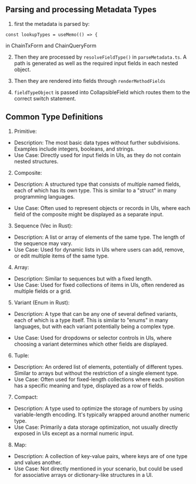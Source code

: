 

## Parsing and processing Metadata Types

1. first the metadata is parsed by:

  `const lookupTypes = useMemo(() => {`

in ChainTxForm and ChainQueryForm

2. Then they are processed by `resolveFieldType()` in `parseMetadata.ts`. A path is generated as well as the required input fields in each nested object. 

3. Then they are rendered into fields through `renderMethodFields`

4. `fieldTypeObject` is passed into CollapsibleField which routes them to the correct switch statement. 


## Common Type Definitions

1. Primitive:

- Description: The most basic data types without further subdivisions. Examples include integers, booleans, and strings.
- Use Case: Directly used for input fields in UIs, as they do not contain nested structures.


2. Composite:

- Description: A structured type that consists of multiple named fields, each of which has its own type. This is similar to a "struct" in many programming languages.

- Use Case: Often used to represent objects or records in UIs, where each field of the composite might be displayed as a separate input.


3. Sequence (Vec in Rust):

- Description: A list or array of elements of the same type. The length of the sequence may vary.
- Use Case: Used for dynamic lists in UIs where users can add, remove, or edit multiple items of the same type.


4. Array:

- Description: Similar to sequences but with a fixed length.
- Use Case: Used for fixed collections of items in UIs, often rendered as multiple fields or a grid.


5. Variant (Enum in Rust):

- Description: A type that can be any one of several defined variants, each of which is a type itself. This is similar to "enums" in many languages, but with each variant potentially being a complex type.

- Use Case: Used for dropdowns or selector controls in UIs, where choosing a variant determines which other fields are displayed.


6. Tuple:

- Description: An ordered list of elements, potentially of different types. Similar to arrays but without the restriction of a single element type.
- Use Case: Often used for fixed-length collections where each position has a specific meaning and type, displayed as a row of fields.

7. Compact:

- Description: A type used to optimize the storage of numbers by using variable-length encoding. It's typically wrapped around another numeric type.
- Use Case: Primarily a data storage optimization, not usually directly exposed in UIs except as a normal numeric input.


8. Map:

- Description: A collection of key-value pairs, where keys are of one type and values another.
- Use Case: Not directly mentioned in your scenario, but could be used for associative arrays or dictionary-like structures in a UI.
